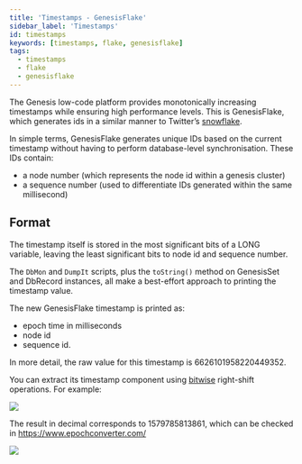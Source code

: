 ```yaml
---
title: 'Timestamps - GenesisFlake'
sidebar_label: 'Timestamps'
id: timestamps
keywords: [timestamps, flake, genesisflake]
tags:
  - timestamps
  - flake
  - genesisflake
---
```


The Genesis low-code platform provides monotonically increasing timestamps while ensuring high performance levels. This is GenesisFlake, which generates ids in a similar manner to Twitter’s [snowflake](https://developer.twitter.com/en/docs/basics/twitter-ids).

In simple terms, GenesisFlake generates unique IDs based on the current timestamp without having to perform database-level synchronisation. These IDs contain:

- a node number (which represents the node id within a genesis cluster)
- a sequence number (used to differentiate IDs generated within the same millisecond)

## Format
The timestamp itself is stored in the most significant bits of a LONG variable, leaving the least significant bits to node id and sequence number.

The `DbMon` and `DumpIt` scripts, plus the `toString()` method on GenesisSet and DbRecord instances, all make a best-effort approach to printing the timestamp value. 

The new GenesisFlake timestamp is printed as: 

- epoch time in milliseconds
- node id
- sequence id. 

In more detail, the raw value for this timestamp is 6626101958220449352.

You can extract its timestamp component using [bitwise](https://miniwebtool.com/bitwise-calculator/bit-shift/) right-shift operations. For example:

![](/img/bitwise.png)

The result in decimal corresponds to 1579785813861, which can be checked in https://www.epochconverter.com/

![](/img/epoch.png)


